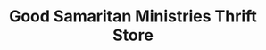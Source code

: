 ---
title: "Good Samaritan Ministries Thrift Store"
url: /helena/good-samaritan-ministries-thrift-store/
shop: Gebrauchtwaren
---